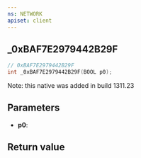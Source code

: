 ```yaml
---
ns: NETWORK
apiset: client
---
```

## _0xBAF7E2979442B29F

```c
// 0xBAF7E2979442B29F
int _0xBAF7E2979442B29F(BOOL p0);
```

Note: this native was added in build 1311.23

## Parameters
* **p0**:

## Return value

